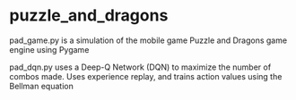 # puzzle_and_dragons
pad_game.py is a simulation of the mobile game Puzzle and Dragons game engine using Pygame

pad_dqn.py uses a Deep-Q Network (DQN) to maximize the number of combos made. Uses experience replay, 
and trains action values using the Bellman equation
